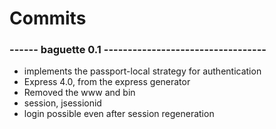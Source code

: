 # Commits


### ------ baguette 0.1 ----------------------------------
 
- implements the passport-local strategy for authentication
- Express 4.0, from the express generator
- Removed the www and bin
- session, jsessionid
- login possible even after session regeneration